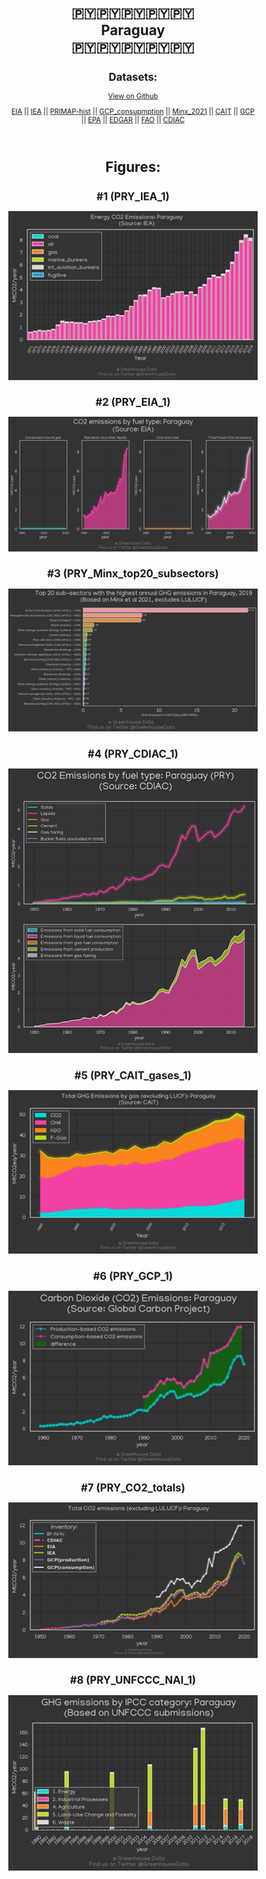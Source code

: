 
<center>
<h1 align="center">
🇵🇾🇵🇾🇵🇾🇵🇾🇵🇾
<br>
Paraguay
<br>
🇵🇾🇵🇾🇵🇾🇵🇾🇵🇾
</h1>
<h2>Datasets:</h2>
<p><a href="https://github.com/dquintani/GreenhouseData/tree/master/country_data/PRY_Paraguay/data">View on Github</a>
<br></p><p><a href="data/PRY_EIA.csv">EIA</a> || <a href="data/PRY_IEA.csv">IEA</a> || <a href="data/PRY_PRIMAP-hist.csv">PRIMAP-hist</a> || <a href="data/PRY_GCP_consupmption.csv">GCP_consupmption</a> || <a href="data/PRY_Minx_2021.csv">Minx_2021</a> || <a href="data/PRY_CAIT.csv">CAIT</a> || <a href="data/PRY_GCP.csv">GCP</a> || <a href="data/PRY_EPA.csv">EPA</a> || <a href="data/PRY_EDGAR.csv">EDGAR</a> || <a href="data/PRY_FAO.csv">FAO</a> || <a href="data/PRY_CDIAC.csv">CDIAC</a></p><p><br></p>
<h1>Figures:</h1><h2>#1 (PRY_IEA_1)</h2>
<p><img alt="" src="figures/PRY_IEA_1.png" /></p><h2>#2 (PRY_EIA_1)</h2>
<p><img alt="" src="figures/PRY_EIA_1.png" /></p><h2>#3 (PRY_Minx_top20_subsectors)</h2>
<p><img alt="" src="figures/PRY_Minx_top20_subsectors.png" /></p><h2>#4 (PRY_CDIAC_1)</h2>
<p><img alt="" src="figures/PRY_CDIAC_1.png" /></p><h2>#5 (PRY_CAIT_gases_1)</h2>
<p><img alt="" src="figures/PRY_CAIT_gases_1.png" /></p><h2>#6 (PRY_GCP_1)</h2>
<p><img alt="" src="figures/PRY_GCP_1.png" /></p><h2>#7 (PRY_CO2_totals)</h2>
<p><img alt="" src="figures/PRY_CO2_totals.png" /></p><h2>#8 (PRY_UNFCCC_NAI_1)</h2>
<p><img alt="" src="figures/PRY_UNFCCC_NAI_1.png" /></p>